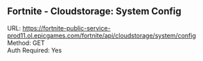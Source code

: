 ## Fortnite - Cloudstorage: System Config

URL: https://fortnite-public-service-prod11.ol.epicgames.com/fortnite/api/cloudstorage/system/config \
Method: GET \
Auth Required: Yes

